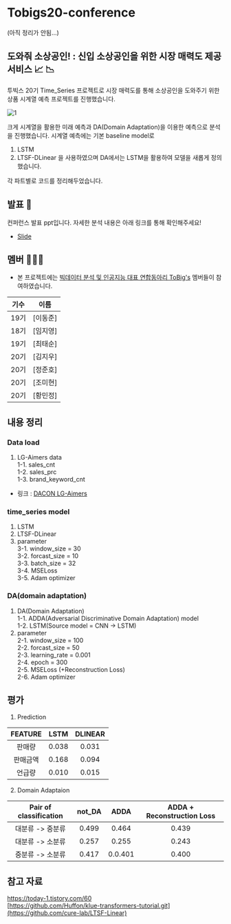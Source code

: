 # Tobigs20-conference

(아직 정리가 안됨...)
## 도와줘 소상공인! : 신입 소상공인을 위한 시장 매력도 제공 서비스 :chart_with_upwards_trend: :chart_with_downwards_trend:

투빅스 20기 Time_Series 프로젝트로 시장 매력도를 통해 소상공인을 도와주기 위한 상품 시계열 예측 프로젝트를 진행했습니다.

![1](https://github.com/choitaesoon/Tobigs20_conference/assets/113870266/33818a15-eb74-4378-8ec7-c510be79fd73)

크게 시계열을 활용한 미래 예측과 DA(Domain Adaptation)을 이용한 예측으로 분석을 진행했습니다.
시계열 예측에는 기본 baseline model로
1. LSTM
2. LTSF-DLinear
을 사용하였으며
DA에서는 LSTM을 활용하여 모델을 새롭게 정의했습니다.

각 파트별로 코드를 정리해두었습니다.

## 발표 🙋

컨퍼런스 발표 ppt입니다. 자세한 분석 내용은 아래 링크를 통해 확인해주세요!  
- [Slide](https://docs.google.com/viewer?url=https://github.com/choitaesoon/Tobigs19-conference/files/13938902/tobigs20_conference_time_series.pdf?raw=True)

## 멤버 🧑‍🤝‍🧑

- 본 프로젝트에는 [빅데이터 분석 및 인공지능 대표 연합동아리 ToBig's](http://www.datamarket.kr/xe/) 멤버들이 참여하였습니다.

|기수|이름|
|:-----:|:-----:|
|19기|[이동준]|
|18기|[임지영]|
|19기|[최태순]|
|20기|[김지우]|
|20기|[정준호]|
|20기|[조미현]|
|20기|[황민정]|

## 내용 정리

### Data load  
1. LG-Aimers data  
  1-1. sales_cnt  
  1-2. sales_prc  
  1-3. brand_keyword_cnt  
* 링크 : [DACON LG-Aimers](https://dacon.io/competitions/official/236129/codeshare)

### time_series model  
1. LSTM  
2. LTSF-DLinear  
3. parameter  
  3-1. window_size = 30  
  3-2. forcast_size = 10  
  3-3. batch_size = 32  
  3-4. MSELoss  
  3-5. Adam optimizer  
  
### DA(domain adaptation)  
1. DA(Domain Adaptation)  
   1-1. ADDA(Adversarial Discriminative Domain Adaptation) model  
   1-2. LSTM(Source model = CNN -> LSTM)  
2. parameter  
  2-1. window_size = 100  
  2-2. forcast_size = 50  
  2-3. learning_rate = 0.001  
  2-4. epoch = 300  
  2-5. MSELoss (+Reconstruction Loss)  
  2-6. Adam optimizer  

## 평가

1. Prediction
  
|FEATURE|LSTM|DLINEAR|
|:-----:|:-----:|:-----:|
|판매량|0.038|0.031|
|판매금액|0.168|0.094|
|언급량|0.010|0.015|
2. Domain Adaptaion  
  
|Pair of classification|not_DA|ADDA|ADDA + Reconstruction Loss|
|:-----:|:-----:|:-----:|:-----:|
|대분류 -> 중분류|0.499|0.464|0.439|
|대분류 -> 소분류|0.257|0.255|0.243|
|중분류 -> 소분류|0.417|0.0.401|0.400|


## 참고 자료
https://today-1.tistory.com/60  
[https://github.com/Huffon/klue-transformers-tutorial.git](https://github.com/cure-lab/LTSF-Linear)


